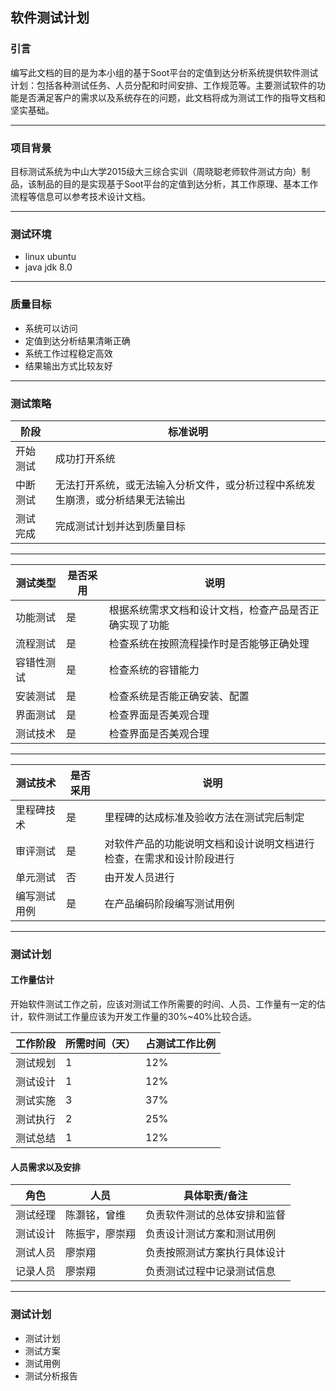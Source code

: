 ## 软件测试计划
### 引言
编写此文档的目的是为本小组的基于Soot平台的定值到达分析系统提供软件测试计划：包括各种测试任务、人员分配和时间安排、工作规范等。主要测试软件的功能是否满足客户的需求以及系统存在的问题，此文档将成为测试工作的指导文档和坚实基础。

---
### 项目背景
目标测试系统为中山大学2015级大三综合实训（周晓聪老师软件测试方向）制品，该制品的目的是实现基于Soot平台的定值到达分析，其工作原理、基本工作流程等信息可以参考技术设计文档。

---
### 测试环境

- linux ubuntu
- java jdk 8.0

---
### 质量目标

- 系统可以访问
- 定值到达分析结果清晰正确
- 系统工作过程稳定高效
- 结果输出方式比较友好

---
### 测试策略

| 阶段 | 标准说明 |
| ------ | ------ |
| 开始测试 | 成功打开系统 |
| 中断测试 | 无法打开系统，或无法输入分析文件，或分析过程中系统发生崩溃，或分析结果无法输出 |
| 测试完成 | 完成测试计划并达到质量目标 |

---
| 测试类型 | 是否采用 | 说明 |
| ------ | ------ | ------ |
| 功能测试 | 是 | 根据系统需求文档和设计文档，检查产品是否正确实现了功能 |
| 流程测试 | 是 | 检查系统在按照流程操作时是否能够正确处理 |
| 容错性测试 | 是 | 检查系统的容错能力 |
| 安装测试 | 是 | 检查系统是否能正确安装、配置 |
| 界面测试 | 是 | 检查界面是否美观合理 |
| 测试技术 | 是 | 检查界面是否美观合理 |

---
| 测试技术 | 是否采用 | 说明 |
| ------ | ------ | ------ |
| 里程碑技术 | 是 | 里程碑的达成标准及验收方法在测试完后制定 |
| 审评测试 | 是 | 对软件产品的功能说明文档和设计说明文档进行检查，在需求和设计阶段进行 |
| 单元测试 | 否 | 由开发人员进行 |
| 编写测试用例 | 是 | 在产品编码阶段编写测试用例 |

---
### 测试计划
#### 工作量估计
开始软件测试工作之前，应该对测试工作所需要的时间、人员、工作量有一定的估计，软件测试工作量应该为开发工作量的30%~40%比较合适。

| 工作阶段 | 所需时间（天） | 占测试工作比例 |
| ------ | ------ | ------ |
| 测试规划 | 1 | 12% |
| 测试设计 | 1 | 12% |
| 测试实施 | 3 | 37% |
| 测试执行 | 2 | 25% |
| 测试总结 | 1 | 12% |

#### 人员需求以及安排

| 角色 | 人员 | 具体职责/备注 |
| ------ | ------ | ------ |
| 测试经理 | 陈灏铭，曾维 | 负责软件测试的总体安排和监督 |
| 测试设计 | 陈振宇，廖崇翔 | 负责设计测试方案和测试用例 |
| 测试人员 | 廖崇翔 | 负责按照测试方案执行具体设计 |
| 记录人员 | 廖崇翔 | 负责测试过程中记录测试信息 |

---
### 测试计划
- 测试计划
- 测试方案
- 测试用例
- 测试分析报告